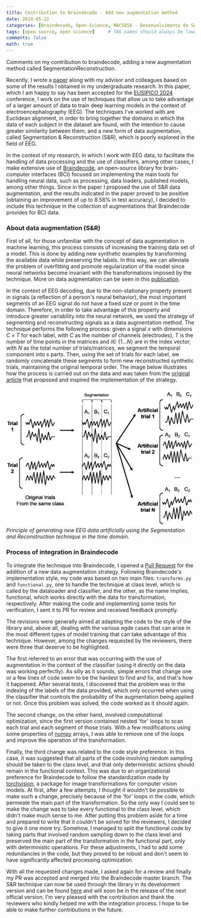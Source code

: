 ```yaml
---
title: Contribution to Braindecode - Add new augmentation method
date: 2024-05-22
categories: [Braindecode, Open-Science, MAC5856 - Desenvolvimento de Software Livre]
tags: [open source, open science]     # TAG names should always be lowercase
comments: false
math: true
---
```


Comments on my contribution to braindecode, adding a new augmentation method called SegmentationReconstruction.

<!--
Recentemente, eu escrevi junto ao meu orientador e colega [Bruno Aristimunha](https://github.com/bruAristimunha) um paper a partir de alguns resultados que obtive na minha pesquisa de iniciação científica na graduação. Neste paper, o qual estou feliz em poder dizer que foi aprovado para a conferência EUSIPICO 2024 e poderá ser publicado futuramente, eu trabalho com o uso de técnicas que permitem usufruir de uma maior quantidade de dados para treinamento de modelos de aprendizado profundo no contexto de eletroencefalografia (EEG). As técnicas com as quais eu trabalhei foram alinhamento euclidiano, de forma a aproximar os domínios em que os dados de cada sujeito no dataset se encontram e provocar maior similaridade entre estes e, uma nova forma de aumentação de dados, chamada Segmentação & Reconstrução (S&R), pouco explarada no contexto em que me insiro.

No contexto da minha pesquisa, em que trabalho com dados de EEG, para facilitar o manuseio de processamento de dados e utilização de classificardores, entre outros casos, eu utilizo ostensivamente o [Braindecode](https://braindecode.org/stable/index.html), uma biblioteca open-source para interfaces cérebro-computador (BCI) focada em implementar as principais ferramentas para manusear dados neurais, como processamentos, carregadores de dados, modelos publicados, entre outras coisas. Uma vez que no paper eu propus a utilização da aumentação de dados S&R, e os resultado indicados no paper se mostraram positivos (obtendo uma melhora de até 8.58% na acurácia de teste), decidi por incluir esta técnica no acervo de aumentações que o Braindecode fornece para dados de BCI.
-->

Recently, I wrote a [paper](https://arxiv.org/abs/2405.14994) along with my advisor and colleagues based on some of the results I obtained in my undergraduate research. In this paper, which I am happy to say has been accepted for the [EUSIPICO 2024](https://eusipcolyon.sciencesconf.org/) conference, I work on the use of techniques that allow us to take advantage of a larger amount of data to train deep learning models in the context of electroencephalography (EEG). The techniques I've worked with are Euclidean alignment, in order to bring together the domains in which the data of each subject in the dataset are found, with the intention to cause greater similarity between them, and a new form of data augmentation, called Segmentation & Reconstruction (S&R), which is poorly explored in the field of EEG.

In the context of my research, in which I work with EEG data, to facilitate the handling of data processing and the use of classifiers, among other cases, I make extensive use of [Braindecode](https://braindecode.org/stable/index.html), an open-source library for brain-computer interfaces (BCI) focused on implementing the main tools for handling neural data, such as processing, data loaders, published models, among other things. Since in the paper I proposed the use of S&R data augmentation, and the results indicated in the paper proved to be positive (obtaining an improvement of up to 8.58% in test accuracy), I decided to include this technique in the collection of augmentations that Braindecode provides for BCI data.
### About data augmentation (S&R)

<!--
Primeiramente, para aqueles que não estejam familiarizados com o conceito de aumentação de dados em machine learning, esse processo consiste no aumento do conjunto de dados de treino de um modelo. Isso é feito ao se adicionar novos exemplos sintéticos a partir da transformação dos dados disponíveis enquanto preservamos as labels. Dessa forma, podemos aliviar o problema de overfitting e promovemos regularização do modelo uma vez que redes neurais se tornam invariantes com as transformações impostas pela técnica. Mais sobre aumentação de dados pode ser visto nesta [publicação](https://aws.amazon.com/pt/what-is/data-augmentation/#:~:text=Deep%20learning%20models%20rely%20on,data%20is%20vital%20in%20training.).

No contexto de decodificação de EEG, devido à propriedade não estacionária presente nos sinais (reflexo do comportamento neural de uma pessoa), os segmentos mais importantes de um sinal de EEG não possuem um tamanho ou um ponto fixo no domínio temporal. Dessa forma, para aproveitar essa propriedade e introduzir maior variabilidade à rede neural, utilizamos a estratégia de segmentação e reconstrução de sinais como um método de aumentação de dados. A técnica é feita, portanto, da seguinte forma: dados um sinal $x$ com dimensões $C x T$ para cada classe, nós segmentamos a componente temporal em $s$ partes. Então, através do conjunto de trials para cada classe, nós concatenamos de forma aleatória esses segmentos para formar novos trials sintéticos reconstruídos, mantendo a ordem temporal original. A imagem abaixo ilustra como o processo é realizado nos dados e foi retirada do [artigo original](https://ieeexplore.ieee.org/stamp/stamp.jsp?tp=&arnumber=7109822) que propôs e inspirou a implementação da estratégia.
-->
First of all, for those unfamiliar with the concept of data augmentation in machine learning, this process consists of increasing the training data set of a model. This is done by adding new synthetic examples by transforming the available data while preserving the labels. In this way, we can alleviate the problem of overfitting and promote regularization of the model since neural networks become invariant with the transformations imposed by the technique. More on data augmentation can be seen in this [publication](https://aws.amazon.com/pt/what-is/data-augmentation/#:~:text=Deep%20learning%20models%20rely%20on,data%20is%20vital%20in%20training.).

In the context of EEG decoding, due to the non-stationary property present in signals (a reflection of a person's neural behavior), the most important segments of an EEG signal do not have a fixed size or point in the time domain. Therefore, in order to take advantage of this property and introduce greater variability into the neural network, we used the strategy of segmenting and reconstructing signals as a data augmentation method. The technique performs the following process: given a signal $x$ with dimensions $C \times T$ for each label, with $C$ as the number of channels (electrodes), $T$ is the number of time points in the matrices and $i ∈$ {$1 . . . N$} are in the index vector, with $N$ as the total number of trials/matrices, we segment the temporal component into $s$ parts. Then, using the set of trials for each label, we randomly concatenate these segments to form new reconstructed synthetic trials, maintaining the original temporal order. The image below illustrates how the process is carried out on the data and was taken from the [original article](https://ieeexplore.ieee.org/stamp/stamp.jsp?tp=&arnumber=7109822) that proposed and inspired the implementation of the strategy.

![Data Augmentation](assets/img/data_augmentation.png)
_Principle of generating new EEG data artificially using the Segmentation and Reconstruction technique in the time domain._

### Process of integration in Braindecode
<!--
Para integração da técnica ao Braindecode, eu abri um [Pull Request](https://github.com/braindecode/braindecode/pull/608) solicitando a adição de uma nova estratégia de aumentação de dados. Seguindo o estilo de implementação do Braindecode, meu código se baseou em dois arquivos principais: `transforms.py` e `functional.py`, uma para lidar com a técnica a nível de classe, a qual é chamada pelo dataloader e pelo classificador, e outra, como o próprio nome diz, funcional, a qual trabalha diretamente com os dados para transformação, respectivamente. Após fazer o código e implementar alguns testes para verificação, enviei para revisão no PR e obtive feedback prontamente. 

As revisões em geral visavam adequar o código ao estilo da biblioteca e principalmente lidar com os diversos egde cases que podem surgir nos mais diferentes tipos de treinamento de modelos que possam se aproveitar desta técnica. Todavia, entre as alterações pedidas pelos revisores houve três que merecem mais destaque. 

A primeira se referia a um erro que estava ocorrendo com o uso da aumentação no contexto do classificador (usando diretamente nos dados estava funcionando perfeitamente). Por mais bobo que pareça, os erros simples que alteram uma ou poucas linhas de código parecem ser os mais difíceis de se encontrar e consertar, e foi dessa forma que ocorreu. Depois de algum tempo quebrando a cabeça, descobri que o problema estava na indexação das classes dos dados fornecidos, que ocorria somente no uso do classificador que controla a probabilidade da aumentação ser aplicada ou não. Resolvido esse problema, o código voltou a funcionar como deveria. 

A segunda alteração por outro lado envolvia otimização computacional, uma vez que a primeira versão continha laços for aninhados para varrer cada trial e cada segmento desses trials. Com algumas modificações utilizando algumas propriedades de arrays [numpy](https://numpy.org/) fui capaz de suprimir um dos laços e melhorar o funcionamento da transformação. 

Por fim, a terceira alteralção estava relacionada à preferência de estilo de organização do código. Nesse caso, foi sugerido que todas as partes do código que envolvessem amostragens aleatórias fossem levadas para o nível de classe, e que somente ações determísticas ficassem no contexto funcional. Isso se devia à uma preferência organizacional para que o Braindecode seguisse a padronização feita pelo [torchvision](https://pytorch.org/vision/stable/index.html), um pacote para transformações de imagens para modelos de visão computacional. Em um primeiro momento, depois de algumas tentativas, acreditei que não seria possível fazer tal alteração devido justamente aos laços for do código, que permeiam o parte principal da transformação. Assim, a única forma que vi para realizar a alteração era fazendo com que todo funcional fosse levado para o nível de classe, o que não fazia muito sentido para mim. Depois de deixar esse problema de lado por algumas horas e preparado para escrever que não era possível resolvê-lo para os revisores, decidi tentar mais uma vez. De alguma forma, consegui dividir o código funcional levando partes que envolviam amostragem aleatória para o nível de classe e preservei o parte principal da transformação na parte funcional, somente com operações determinísticas. Para esses ajustes, tive de adicionar algumas redundâncias no código mas que se mostraram robustas e que não parecem ter afetado significativemente no que se refere à otimização do processamento. 

Com todas as alterações solicitadas feitas, pedi novamente por uma revisão e finalmente meu PR foi aceito e mergeado para a branch master do Braindecode. A técnica S&R já pode ser utilizada através da biblioteca na sua versão de desenvolvimento e pode ser encontrada [aqui](https://braindecode.org/dev/generated/braindecode.augmentation.SegmentationReconstruction.html) e em breve estará na release da próxima versão oficial. Estou muito satisfeito com a contribuição e agradeço aos revisores que me ajudaram gentilmente no processo de integração. Espero que futuramente possa fazer novas contribuições. 
-->

To integrate the technique into Braindecode, I opened a [Pull Request](https://github.com/braindecode/braindecode/pull/608) for the addition of a new data augmentation strategy. Following Braindecode's implementation style, my code was based on two main files: `transforms.py` and `functional.py`, one to handle the technique at class level, which is called by the dataloader and classifier, and the other, as the name implies, functional, which works directly with the data for transformation, respectively. After making the code and implementing some tests for verification, I sent it to PR for review and received feedback promptly. 

The revisions were generally aimed at adapting the code to the style of the library and, above all, dealing with the various egde cases that can arise in the most different types of model training that can take advantage of this technique. However, among the changes requested by the reviewers, there were three that deserve to be highlighted. 

The first referred to an error that was occurring with the use of augmentation in the context of the classifier (using it directly on the data was working perfectly). As silly as it sounds, simple errors that change one or a few lines of code seem to be the hardest to find and fix, and that's how it happened. After several tests, I discovered that the problem was in the indexing of the labels of the data provided, which only occurred when using the classifier that controls the probability of the augmentation being applied or not. Once this problem was solved, the code worked as it should again. 

The second change, on the other hand, involved computational optimization, since the first version contained nested 'for' loops to scan each trial and each segment of those trials. With a few modifications using some properties of [numpy](https://numpy.org/) arrays, I was able to remove one of the loops and improve the operation of the transformation. 

Finally, the third change was related to the code style preference. In this case, it was suggested that all parts of the code involving random sampling should be taken to the class level, and that only deterministic actions should remain in the functional context. This was due to an organizational preference for Braindecode to follow the standardization made by [torchvision](https://pytorch.org/vision/stable/index.html), a package for image transformations for computer vision models. At first, after a few attempts, I thought it wouldn't be possible to make such a change, precisely because of the 'for' loops in the code, which permeate the main part of the transformation. So the only way I could see to make the change was to take every functional to the class level, which didn't make much sense to me. After putting this problem aside for a time and prepared to write that it couldn't be solved for the reviewers, I decided to give it one more try. Somehow, I managed to split the functional code by taking parts that involved random sampling down to the class level and preserved the main part of the transformation in the functional part, only with deterministic operations. For these adjustments, I had to add some redundancies in the code, but they proved to be robust and don't seem to have significantly affected processing optimization. 

With all the requested changes made, I asked again for a review and finally my PR was accepted and merged into the Braindecode master branch. The S&R technique can now be used through the library in its development version and can be found [here](https://braindecode.org/dev/generated/braindecode.augmentation.SegmentationReconstruction.html) and will soon be in the release of the next official version. I'm very pleased with the contribution and thank the reviewers who kindly helped me with the integration process. I hope to be able to make further contributions in the future. 

